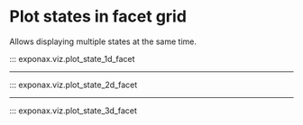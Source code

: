# Plot states in facet grid

Allows displaying multiple states at the same time.

::: exponax.viz.plot_state_1d_facet

---

::: exponax.viz.plot_state_2d_facet

---

::: exponax.viz.plot_state_3d_facet